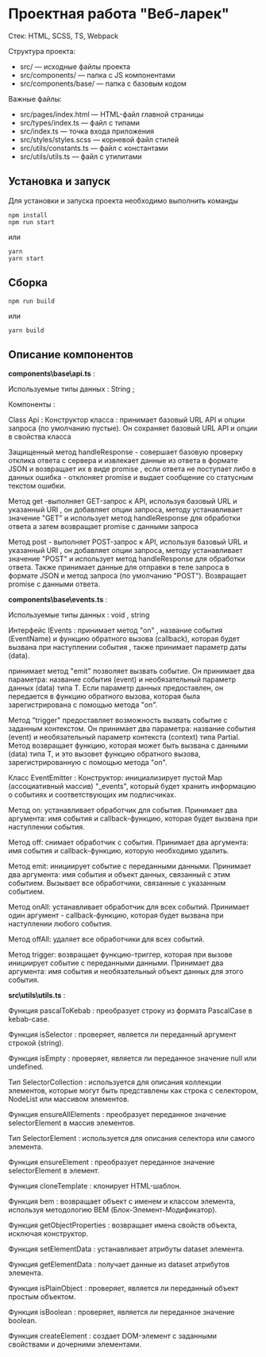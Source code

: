 # Проектная работа "Веб-ларек"

Стек: HTML, SCSS, TS, Webpack

Структура проекта:
- src/ — исходные файлы проекта
- src/components/ — папка с JS компонентами
- src/components/base/ — папка с базовым кодом

Важные файлы:
- src/pages/index.html — HTML-файл главной страницы
- src/types/index.ts — файл с типами
- src/index.ts — точка входа приложения
- src/styles/styles.scss — корневой файл стилей
- src/utils/constants.ts — файл с константами
- src/utils/utils.ts — файл с утилитами

## Установка и запуск
Для установки и запуска проекта необходимо выполнить команды

```
npm install
npm run start
```

или

```
yarn
yarn start
```
## Сборка

```
npm run build
```

или

```
yarn build
```
## Описание компонентов

**components\base\api.ts** :

Используемые типы данных : String ;

Компоненты : 

Class Api :
Конструктор класса : принимает базовый URL API и опции запроса (по умолчанию пустые). Он сохраняет базовый URL API и опции в свойства класса

Защищенный метод handleResponse - совершает базовую проверку отклика ответа с сервера и извлекает данные из ответа в формате JSON и возвращает их в виде promise , если ответа не поступает либо в данных ошибка - отклоняет promise и выдает сообщение со статусным текстом ошибки.

Метод get -выполняет GET-запрос к API, используя базовый URL и указанный URI , он добавляет опции запроса, методу устанавливает значение "GET" и использует метод handleResponse для обработки ответа а затем возвращает promise с данными запроса

Метод post - выполняет POST-запрос к API, используя базовый URL и указанный URI , он добавляет опции запроса, методу устанавливает значение "POST" и использует метод handleResponse для обработки ответа. Также принимает данные для отправки в теле запроса в формате JSON и метод запроса (по умолчанию "POST"). Возвращает promise с данными ответа.

**components\base\events.ts** :

Используемые типы данных : void , string

Интерфейс IEvents : принимает метод "on" , название события (EventName) и функцию обратного вызова (callback), которая будет вызвана при наступлении события , также принимает параметр даты (data).

принимает метод "emit" позволяет вызвать событие. Он принимает два параметра: название события (event) и необязательный параметр данных (data) типа T. Если параметр данных предоставлен, он передается в функцию обратного вызова, которая была зарегистрирована с помощью метода "on".

Метод "trigger" предоставляет возможность вызвать событие с заданным контекстом. Он принимает два параметра: название события (event) и необязательный параметр контекста (context) типа Partial. Метод возвращает функцию, которая может быть вызвана с данными (data) типа T, и это вызовет функцию обратного вызова, зарегистрированную с помощью метода "on".

Класс EventEmitter : Конструктор: инициализирует пустой Map (ассоциативный массив) "_events", который будет хранить информацию о событиях и соответствующих им подписчиках.

Метод on: устанавливает обработчик для события. Принимает два аргумента: имя события и callback-функцию, которая будет вызвана при наступлении события.

Метод off: снимает обработчик c события. Принимает два аргумента: имя события и callback-функцию, которую необходимо удалить.

Метод emit: инициирует событие с переданными данными. Принимает два аргумента: имя события и объект данных, связанный с этим событием. Вызывает все обработчики, связанные с указанным событием.

Метод onAll: устанавливает обработчик для всех событий. Принимает один аргумент - callback-функцию, которая будет вызвана при наступлении любого события.

Метод offAll: удаляет все обработчики для всех событий.

Метод trigger: возвращает функцию-триггер, которая при вызове инициирует событие с переданными данными. Принимает два аргумента: имя события и необязательный объект данных для этого события.

**src\utils\utils.ts** : 

Функция pascalToKebab : преобразует строку из формата PascalCase в kebab-case.

Функция isSelector : проверяет, является ли переданный аргумент строкой (string).

Функция isEmpty : проверяет, является ли переданное значение null или undefined.

Тип SelectorCollection : используется для описания коллекции элементов, которые могут быть представлены как строка с селектором, NodeList или массивом элементов.

Функция ensureAllElements : преобразует переданное значение selectorElement в массив элементов.

Тип SelectorElement : используется для описания селектора или самого элемента.

Функция ensureElement : преобразует переданное значение selectorElement в элемент.

Функция cloneTemplate : клонирует HTML-шаблон.

Функция bem : возвращает объект с именем и классом элемента, используя методологию BEM (Блок-Элемент-Модификатор).

Функция getObjectProperties : возвращает имена свойств объекта, исключая конструктор.

Функция setElementData : устанавливает атрибуты dataset элемента.

Функция getElementData : получает данные из dataset атрибутов элемента.

Функция isPlainObject : проверяет, является ли переданный объект простым объектом.

Функция isBoolean : проверяет, является ли переданное значение boolean.

Функция createElement : создает DOM-элемент с заданными свойствами и дочерними элементами.

